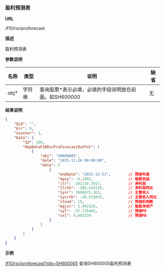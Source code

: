 
### 盈利预测表

**URL**

/f10/rsr/proforecast

**描述**

盈利预测表

**参数说明**

|名称|类型|说明|缺省|
| -------- | -------- | -------- | -------- |
|obj\*|字符串|查询股票\*表示必填，必填的字段说明放在前面。如SH600000|无|


**结果说明**

```json
{
    "Qid": "",
    "Err": 0,
    "Counter": 1,
    "Data": {
        "Id": 109,
        "RepDataF10RsrProForecastOutPut": [
            {
                "obj": "SH600005",
                "date": "2015-11-26 00:00:00",
                "data": [
                    {
                        "enddate": "2015-12-31",        // 预测年度
                        "mgsy": -0.1002,                // 每股收益 
                        "jlr": -101110.5917,            // 净利润 
                        "jlrtb": -180.410138,           // 净利润同比
                        "zysr": 7896875.363,            // 主营收入
                        "zysrtb": -20.533059,           // 主营收入同比
                        "itnum": 15,                    // 预测机构数
                        "mgjzc": 3.492129,              // 每股净资产
                        "syl": -37.735401,              // 预测PE
                        "sxl": 0.483159                 // 预测PB
                    }
                ]
            }
        ]
    }
}
```

**示例**

[/f10/rsr/proforecast?obj=SH600005]($APIHOST$/f10/rsr/proforecast?obj=SH600005)
查询SH600005盈利预测表
